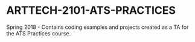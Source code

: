 # ARTTECH-2101-ATS-PRACTICES
Spring 2018 - Contains coding examples and projects created as a TA for the ATS Practices course.
